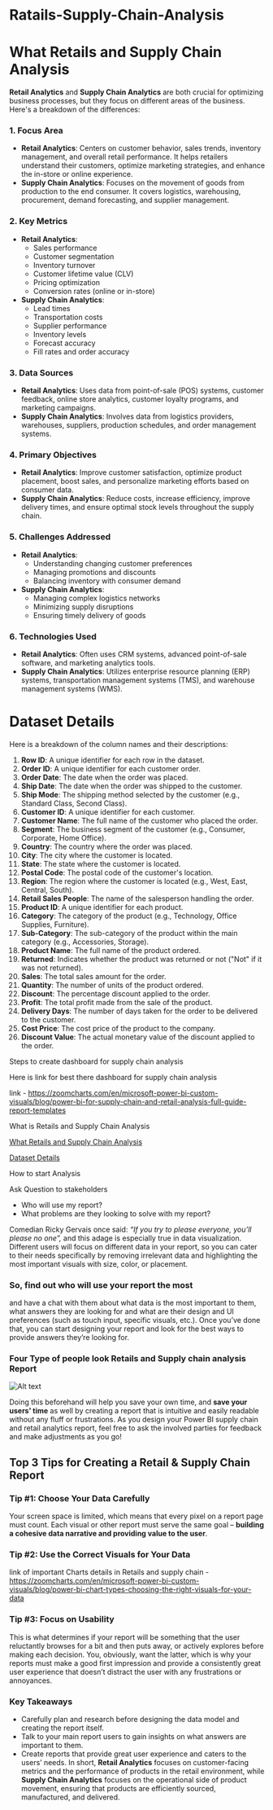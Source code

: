 # Ratails-Supply-Chain-Analysis

# What Retails and Supply Chain Analysis

**Retail Analytics** and **Supply Chain Analytics** are both crucial for optimizing business processes, but they focus on different areas of the business. Here's a breakdown of the differences:

### 1. **Focus Area**

- **Retail Analytics**: Centers on customer behavior, sales trends, inventory management, and overall retail performance. It helps retailers understand their customers, optimize marketing strategies, and enhance the in-store or online experience.
- **Supply Chain Analytics**: Focuses on the movement of goods from production to the end consumer. It covers logistics, warehousing, procurement, demand forecasting, and supplier management.

### 2. **Key Metrics**

- **Retail Analytics**:
    - Sales performance
    - Customer segmentation
    - Inventory turnover
    - Customer lifetime value (CLV)
    - Pricing optimization
    - Conversion rates (online or in-store)
- **Supply Chain Analytics**:
    - Lead times
    - Transportation costs
    - Supplier performance
    - Inventory levels
    - Forecast accuracy
    - Fill rates and order accuracy

### 3. **Data Sources**

- **Retail Analytics**: Uses data from point-of-sale (POS) systems, customer feedback, online store analytics, customer loyalty programs, and marketing campaigns.
- **Supply Chain Analytics**: Involves data from logistics providers, warehouses, suppliers, production schedules, and order management systems.

### 4. **Primary Objectives**

- **Retail Analytics**: Improve customer satisfaction, optimize product placement, boost sales, and personalize marketing efforts based on consumer data.
- **Supply Chain Analytics**: Reduce costs, increase efficiency, improve delivery times, and ensure optimal stock levels throughout the supply chain.

### 5. **Challenges Addressed**

- **Retail Analytics**:
    - Understanding changing customer preferences
    - Managing promotions and discounts
    - Balancing inventory with consumer demand
- **Supply Chain Analytics**:
    - Managing complex logistics networks
    - Minimizing supply disruptions
    - Ensuring timely delivery of goods

### 6. **Technologies Used**

- **Retail Analytics**: Often uses CRM systems, advanced point-of-sale software, and marketing analytics tools.
- **Supply Chain Analytics**: Utilizes enterprise resource planning (ERP) systems, transportation management systems (TMS), and warehouse management systems (WMS).

# Dataset Details

Here is a breakdown of the column names and their descriptions:

1. **Row ID**: A unique identifier for each row in the dataset.
2. **Order ID**: A unique identifier for each customer order.
3. **Order Date**: The date when the order was placed.
4. **Ship Date**: The date when the order was shipped to the customer.
5. **Ship Mode**: The shipping method selected by the customer (e.g., Standard Class, Second Class).
6. **Customer ID**: A unique identifier for each customer.
7. **Customer Name**: The full name of the customer who placed the order.
8. **Segment**: The business segment of the customer (e.g., Consumer, Corporate, Home Office).
9. **Country**: The country where the order was placed.
10. **City**: The city where the customer is located.
11. **State**: The state where the customer is located.
12. **Postal Code**: The postal code of the customer's location.
13. **Region**: The region where the customer is located (e.g., West, East, Central, South).
14. **Retail Sales People**: The name of the salesperson handling the order.
15. **Product ID**: A unique identifier for each product.
16. **Category**: The category of the product (e.g., Technology, Office Supplies, Furniture).
17. **Sub-Category**: The sub-category of the product within the main category (e.g., Accessories, Storage).
18. **Product Name**: The full name of the product ordered.
19. **Returned**: Indicates whether the product was returned or not ("Not" if it was not returned).
20. **Sales**: The total sales amount for the order.
21. **Quantity**: The number of units of the product ordered.
22. **Discount**: The percentage discount applied to the order.
23. **Profit**: The total profit made from the sale of the product.
24. **Delivery Days**: The number of days taken for the order to be delivered to the customer.
25. **Cost Price**: The cost price of the product to the company.
26. **Discount Value**: The actual monetary value of the discount applied to the order.

Steps to create dashboard for supply chain analysis 

Here is link for best there dashboard for supply chain analysis

link - https://zoomcharts.com/en/microsoft-power-bi-custom-visuals/blog/power-bi-for-supply-chain-and-retail-analysis-full-guide-report-templates

What is Retails and Supply Chain Analysis

[What Retails and Supply Chain Analysis](https://www.notion.so/What-Retails-and-Supply-Chain-Analysis-10a2a53c18ea80df929de5e1bbcd982d?pvs=21)

[Dataset Details](https://www.notion.so/Dataset-Details-1112a53c18ea8057b4ffc487e0a4adf1?pvs=21)

How to start Analysis

Ask Question to stakeholders

- Who will use my report?
- What problems are they looking to solve with my report?

Comedian Ricky Gervais once said: *“If you try to please everyone, you’ll please no one”,* and this adage is especially true in data visualization. Different users will focus on different data in your report, so you can cater to their needs specifically by removing irrelevant data and highlighting the most important visuals with size, color, or placement.

### So, **find out who will use your report the most**

and have a chat with them about what data is the most important to them, what answers they are looking for and what are their design and UI preferences (such as touch input, specific visuals, etc.). Once you’ve done that, you can start designing your report and look for the best ways to provide answers they’re looking for.

### Four Type of people look Retails and Supply chain analysis Report

![Alt text](https://prod-files-secure.s3.us-west-2.amazonaws.com/905a5e02-cfff-488a-976a-738c53c3f020/6ee030af-fb20-4373-b43d-4489276d9792/download.webp)

Doing this beforehand will help you save your own time, and **save your users’ time** as well by creating a report that is intuitive and easily readable without any fluff or frustrations. As you design your Power BI supply chain and retail analytics report, feel free to ask the involved parties for feedback and make adjustments as you go!

## **Top 3 Tips for Creating a Retail & Supply Chain Report**

### **Tip #1: Choose Your Data Carefully**

Your screen space is limited, which means that every pixel on a report page must count. Each visual or other report must serve the same goal – **building a cohesive data narrative and providing value to the user**.

### **Tip #2: Use the Correct Visuals for Your Data**

link of important Charts details in Retails and supply chain - https://zoomcharts.com/en/microsoft-power-bi-custom-visuals/blog/power-bi-chart-types-choosing-the-right-visuals-for-your-data

### **Tip #3: Focus on Usability**

This is what determines if your report will be something that the user reluctantly browses for a bit and then puts away, or actively explores before making each decision. You, obviously, want the latter, which is why your reports must make a good first impression and provide a consistently great user experience that doesn’t distract the user with any frustrations or annoyances.

### Key Takeaways

- Carefully plan and research before designing the data model and creating the report itself.
- Talk to your main report users to gain insights on what answers are important to them.
- Create reports that provide great user experience and caters to the users’ needs.
In short, **Retail Analytics** focuses on customer-facing metrics and the performance of products in the retail environment, while **Supply Chain Analytics** focuses on the operational side of product movement, ensuring that products are efficiently sourced, manufactured, and delivered.
